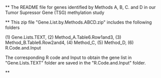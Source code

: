 ** The README file for genes identified by Methods A, B, C. and D in our Tumor Supressor Gene (TSG) methylation study

** This zip file "Gene.List.by.Methods.ABCD.zip" includes the following folders

 (1) Gene.Lists.TEXT, 
 (2) Method_A.Table6.Row1and3, 
 (3) Method_B.Table6.Row2and4, 
 (4) Method_C, 
 (5) Method_D, 
 (6) R.Code.and.Input

The corresponding R code and Input to obtain the gene list in "Gene.Lists.TEXT" folder 
are saved in the "R.Code.and.Input" folder. 




**
